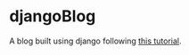 # djangoBlog
A blog built using django following [this tutorial](https://www.zmrenwu.com/courses/django-blog-tutorial/).
